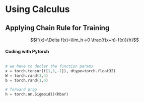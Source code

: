 # Using Calculus
## Applying Chain Rule for Training

$$f'(x)=\Delta f(x)=\lim_h->0 \frac{f(x+h)-f(x)}{h}$$

#### Coding with Pytorch
```python

# we have to declar the function params
x = torch.tensor(([1,1,-1]), dtype=torch.float32)
W = torch.rand(3,4)
b = torch.rand(1,4)

# forward prop
h = torch.nn.Sigmoid()(hbar) 
```